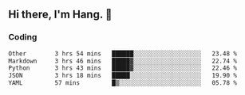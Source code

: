 ## Hi there, I'm Hang. 👋

### Coding

<!--START_SECTION:waka-->

```txt
Other        3 hrs 54 mins   ██████░░░░░░░░░░░░░░░░░░░   23.48 %
Markdown     3 hrs 46 mins   █████▓░░░░░░░░░░░░░░░░░░░   22.74 %
Python       3 hrs 43 mins   █████▓░░░░░░░░░░░░░░░░░░░   22.46 %
JSON         3 hrs 18 mins   █████░░░░░░░░░░░░░░░░░░░░   19.90 %
YAML         57 mins         █▒░░░░░░░░░░░░░░░░░░░░░░░   05.78 %
```

<!--END_SECTION:waka-->
